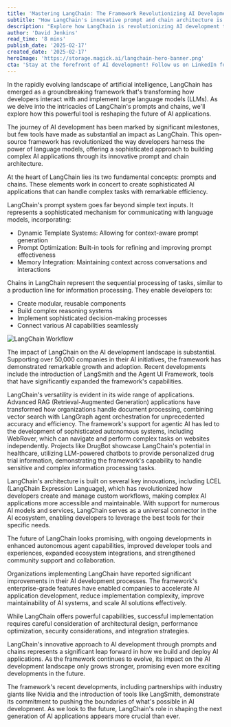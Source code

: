```yaml
---
title: 'Mastering LangChain: The Framework Revolutionizing AI Development'
subtitle: "How LangChain's innovative prompt and chain architecture is transforming AI development"
description: "Explore how LangChain is revolutionizing AI development through its innovative prompt and chain architecture. Learn about its core components, practical applications, and the significant impact it's having on enterprise AI solutions."
author: 'David Jenkins'
read_time: '8 mins'
publish_date: '2025-02-17'
created_date: '2025-02-17'
heroImage: 'https://storage.magick.ai/langchain-hero-banner.png'
cta: 'Stay at the forefront of AI development! Follow us on LinkedIn for the latest insights on LangChain and other groundbreaking technologies shaping the future of artificial intelligence.'
---
```


In the rapidly evolving landscape of artificial intelligence, LangChain has emerged as a groundbreaking framework that's transforming how developers interact with and implement large language models (LLMs). As we delve into the intricacies of LangChain's prompts and chains, we'll explore how this powerful tool is reshaping the future of AI applications.

The journey of AI development has been marked by significant milestones, but few tools have made as substantial an impact as LangChain. This open-source framework has revolutionized the way developers harness the power of language models, offering a sophisticated approach to building complex AI applications through its innovative prompt and chain architecture.

At the heart of LangChain lies its two fundamental concepts: prompts and chains. These elements work in concert to create sophisticated AI applications that can handle complex tasks with remarkable efficiency.

LangChain's prompt system goes far beyond simple text inputs. It represents a sophisticated mechanism for communicating with language models, incorporating:

- Dynamic Template Systems: Allowing for context-aware prompt generation
- Prompt Optimization: Built-in tools for refining and improving prompt effectiveness
- Memory Integration: Maintaining context across conversations and interactions

Chains in LangChain represent the sequential processing of tasks, similar to a production line for information processing. They enable developers to:

- Create modular, reusable components
- Build complex reasoning systems
- Implement sophisticated decision-making processes
- Connect various AI capabilities seamlessly

![LangChain Workflow](https://i.magick.ai/example-inline-content-image.jpg)

The impact of LangChain on the AI development landscape is substantial. Supporting over 50,000 companies in their AI initiatives, the framework has demonstrated remarkable growth and adoption. Recent developments include the introduction of LangSmith and the Agent UI Framework, tools that have significantly expanded the framework's capabilities.

LangChain's versatility is evident in its wide range of applications. Advanced RAG (Retrieval-Augmented Generation) applications have transformed how organizations handle document processing, combining vector search with LangGraph agent orchestration for unprecedented accuracy and efficiency. The framework's support for agentic AI has led to the development of sophisticated autonomous systems, including WebRover, which can navigate and perform complex tasks on websites independently. Projects like DrugBot showcase LangChain's potential in healthcare, utilizing LLM-powered chatbots to provide personalized drug trial information, demonstrating the framework's capability to handle sensitive and complex information processing tasks.

LangChain's architecture is built on several key innovations, including LCEL (LangChain Expression Language), which has revolutionized how developers create and manage custom workflows, making complex AI applications more accessible and maintainable. With support for numerous AI models and services, LangChain serves as a universal connector in the AI ecosystem, enabling developers to leverage the best tools for their specific needs.

The future of LangChain looks promising, with ongoing developments in enhanced autonomous agent capabilities, improved developer tools and experiences, expanded ecosystem integrations, and strengthened community support and collaboration.

Organizations implementing LangChain have reported significant improvements in their AI development processes. The framework's enterprise-grade features have enabled companies to accelerate AI application development, reduce implementation complexity, improve maintainability of AI systems, and scale AI solutions effectively.

While LangChain offers powerful capabilities, successful implementation requires careful consideration of architectural design, performance optimization, security considerations, and integration strategies.

LangChain's innovative approach to AI development through prompts and chains represents a significant leap forward in how we build and deploy AI applications. As the framework continues to evolve, its impact on the AI development landscape only grows stronger, promising even more exciting developments in the future.

The framework's recent developments, including partnerships with industry giants like Nvidia and the introduction of tools like LangSmith, demonstrate its commitment to pushing the boundaries of what's possible in AI development. As we look to the future, LangChain's role in shaping the next generation of AI applications appears more crucial than ever.